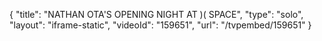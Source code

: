 {
    "title": "NATHAN OTA'S OPENING NIGHT AT )( SPACE",
    "type": "solo",
    "layout": "iframe-static",
    "videoId": "159651",
    "url": "\/tvpembed\/159651"
}